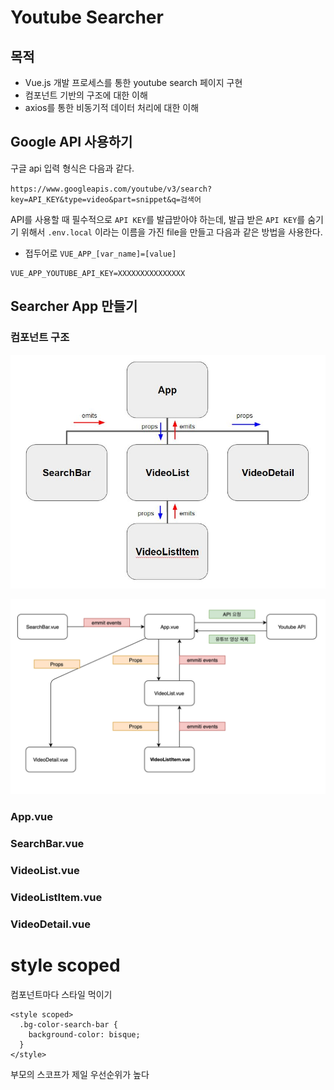 # Youtube Searcher

## 목적

* Vue.js 개발 프로세스를 통한 youtube search 페이지 구현
* 컴포넌트 기반의 구조에 대한 이해
* axios를 통한 비동기적 데이터 처리에 대한 이해

## Google API 사용하기

구글 api 입력 형식은 다음과 같다.

`https://www.googleapis.com/youtube/v3/search?key=API_KEY&type=video&part=snippet&q=검색어`

API를 사용할 때 필수적으로 `API KEY`를 발급받아야 하는데, 발급 받은 `API KEY`를 숨기기 위해서 `.env.local` 이라는 이름을 가진 file을 만들고 다음과 같은 방법을 사용한다.

* 접두어로 `VUE_APP_[var_name]=[value]`

```
VUE_APP_YOUTUBE_API_KEY=XXXXXXXXXXXXXXX
```

## Searcher App 만들기

### 컴포넌트 구조

![컴포넌트구조](assets/youtube1.JPG)

![컴포넌트구조](assets/youtube2.png)

### App.vue

### SearchBar.vue

### VideoList.vue

### VideoListItem.vue

### VideoDetail.vue



# style scoped

컴포넌트마다 스타일 먹이기

```vue
<style scoped>
  .bg-color-search-bar {
    background-color: bisque;
  }
</style>
```

부모의 스코프가 제일 우선순위가 높다